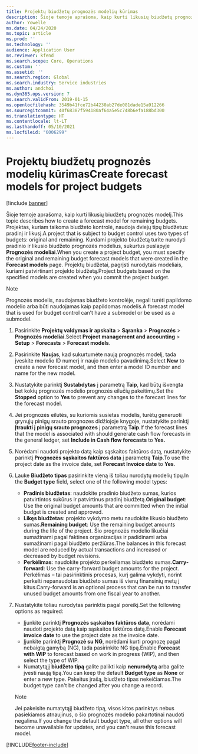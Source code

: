 ```yaml
---
title: Projektų biudžetų prognozės modelių kūrimas
description: Šioje temoje aprašoma, kaip kurti likusių biudžetų prognozės modelį.
author: Yowelle
ms.date: 04/24/2020
ms.topic: article
ms.prod: ''
ms.technology: ''
audience: Application User
ms.reviewer: kfend
ms.search.scope: Core, Operations
ms.custom: ''
ms.assetid: ''
ms.search.region: Global
ms.search.industry: Service industries
ms.author: andchoi
ms.dyn365.ops.version: 7
ms.search.validFrom: 2019-01-15
ms.openlocfilehash: 3549b41fce72b44230ab27de081dade15a912266
ms.sourcegitcommit: 40f68387f594180af64a5e5c748b6efa188bd300
ms.translationtype: HT
ms.contentlocale: lt-LT
ms.lasthandoff: 05/10/2021
ms.locfileid: "6006299"
---
```

# <a name="create-forecast-models-for-project-budgets"></a><span data-ttu-id="e08b7-103">Projektų biudžetų prognozės modelių kūrimas</span><span class="sxs-lookup"><span data-stu-id="e08b7-103">Create forecast models for project budgets</span></span> 

[!include [banner](../includes/banner.md)]

<span data-ttu-id="e08b7-104">Šioje temoje aprašoma, kaip kurti likusių biudžetų prognozės modelį.</span><span class="sxs-lookup"><span data-stu-id="e08b7-104">This topic describes how to create a forecast model for remaining budgets.</span></span> <span data-ttu-id="e08b7-105">Projektas, kuriam taikoma biudžeto kontrolė, naudoja dviejų tipų biudžetus: pradinį ir likusį.</span><span class="sxs-lookup"><span data-stu-id="e08b7-105">A project that is subject to budget control uses two types of budgets: original and remaining.</span></span> <span data-ttu-id="e08b7-106">Kurdami projekto biudžetą turite nurodyti pradinio ir likusio biudžeto prognozės modelius, sukurtus puslapyje **Prognozės modeliai**.</span><span class="sxs-lookup"><span data-stu-id="e08b7-106">When you create a project budget, you must specify the original and remaining budget forecast models that were created in the **Forecast models** page.</span></span> <span data-ttu-id="e08b7-107">Projektų biudžetai, pagrįsti nurodytais modeliais, kuriami patvirtinant projekto biudžetą.</span><span class="sxs-lookup"><span data-stu-id="e08b7-107">Project budgets based on the specified models are created when you commit the project budget.</span></span>

> [!NOTE]
> <span data-ttu-id="e08b7-108">Prognozės modelis, naudojamas biudžeto kontrolėje, negali turėti papildomo modelio arba būti naudojamas kaip papildomas modelis.</span><span class="sxs-lookup"><span data-stu-id="e08b7-108">A forecast model that is used for budget control can’t have a submodel or be used as a submodel.</span></span>

1. <span data-ttu-id="e08b7-109">Pasirinkite **Projektų valdymas ir apskaita** > **Sąranka** > **Prognozės**  > **Prognozės modeliai**.</span><span class="sxs-lookup"><span data-stu-id="e08b7-109">Select **Project management and accounting** > **Setup** > **Forecasts**  > **Forecast models**.</span></span>
2. <span data-ttu-id="e08b7-110">Pasirinkite **Naujas**, kad sukurtumėte naują prognozės modelį, tada įveskite modelio ID numerį ir naujo modelio pavadinimą.</span><span class="sxs-lookup"><span data-stu-id="e08b7-110">Select **New** to create a new forecast model, and then enter a model ID number and name for the new model.</span></span> 
3. <span data-ttu-id="e08b7-111">Nustatykite parinktį **Sustabdytas** į parametrą **Taip**, kad būtų išvengta bet kokių prognozės modelio prognozės eilučių pakeitimų.</span><span class="sxs-lookup"><span data-stu-id="e08b7-111">Set the **Stopped** option to **Yes** to prevent any changes to the forecast lines for the forecast model.</span></span> 
4. <span data-ttu-id="e08b7-112">Jei prognozės eilutės, su kuriomis susietas modelis, turėtų generuoti grynųjų pinigų srauto prognozes didžiojoje knygoje, nustatykite parinktį **Įtraukti į pinigų srauto prognozes** į parametrą **Taip**.</span><span class="sxs-lookup"><span data-stu-id="e08b7-112">If the forecast lines that the model is associated with should generate cash flow forecasts in the general ledger, set **Include in Cash flow forecasts** to **Yes.**</span></span> 
5. <span data-ttu-id="e08b7-113">Norėdami naudoti projekto datą kaip sąskaitos faktūros datą, nustatykite parinktį **Prognozės sąskaitos faktūros data** į parametrą **Taip**.</span><span class="sxs-lookup"><span data-stu-id="e08b7-113">To use the project date as the invoice date, set **Forecast Invoice date** to **Yes**.</span></span> 
6. <span data-ttu-id="e08b7-114">Lauke **Biudžeto tipas** pasirinkite vieną iš toliau nurodytų modelių tipų.</span><span class="sxs-lookup"><span data-stu-id="e08b7-114">In the **Budget type** field, select one of the following model types:</span></span>

   - <span data-ttu-id="e08b7-115">**Pradinis biudžetas**: naudokite pradinio biudžeto sumas, kurios patvirtintos sukūrus ir patvirtinus pradinį biudžetą.</span><span class="sxs-lookup"><span data-stu-id="e08b7-115">**Original budget**: Use the original budget amounts that are committed when the initial budget is created and approved.</span></span>
   - <span data-ttu-id="e08b7-116">**Likęs biudžetas**: projekto vykdymo metu naudokite likusio biudžeto sumas.</span><span class="sxs-lookup"><span data-stu-id="e08b7-116">**Remaining budget**: Use the remaining budget amounts during the life of the project.</span></span> <span data-ttu-id="e08b7-117">Šio prognozės modelio likučiai sumažinami pagal faktines organizacijas ir padidinami arba sumažinami pagal biudžeto peržiūras.</span><span class="sxs-lookup"><span data-stu-id="e08b7-117">The balances in this forecast model are reduced by actual transactions and increased or decreased by budget revisions.</span></span>
   - <span data-ttu-id="e08b7-118">**Perkėlimas**: naudokite projekto perkeliamas biudžeto sumas.</span><span class="sxs-lookup"><span data-stu-id="e08b7-118">**Carry-forward**: Use the carry-forward budget amounts for the project.</span></span> <span data-ttu-id="e08b7-119">Perkėlimas – tai pasirinktinis procesas, kurį galima vykdyti, norint perkelti nepanaudotas biudžeto sumas iš vienų finansinių metų į kitus.</span><span class="sxs-lookup"><span data-stu-id="e08b7-119">Carry-forward is an optional process that can be run to transfer unused budget amounts from one fiscal year to another.</span></span>

7. <span data-ttu-id="e08b7-120">Nustatykite toliau nurodytas parinktis pagal poreikį.</span><span class="sxs-lookup"><span data-stu-id="e08b7-120">Set the following options as required:</span></span>

   - <span data-ttu-id="e08b7-121">Įjunkite parinktį **Prognozės sąskaitos faktūros data**, norėdami naudoti projekto datą kaip sąskaitos faktūros datą.</span><span class="sxs-lookup"><span data-stu-id="e08b7-121">Enable **Forecast invoice date** to use the project date as the invoice date.</span></span>
   - <span data-ttu-id="e08b7-122">Įjunkite parinktį **Prognozė su NG**, norėdami kurti prognozę pagal nebaigtą gamybą (NG), tada pasirinkite NG tipą.</span><span class="sxs-lookup"><span data-stu-id="e08b7-122">Enable **Forecast with WIP** to forecast based on work in progress (WIP), and then select the type of WIP.</span></span> 
   - <span data-ttu-id="e08b7-123">Numatytąjį **biudžeto tipą** galite palikti kaip **nenurodytą** arba galite įvesti naują tipą.</span><span class="sxs-lookup"><span data-stu-id="e08b7-123">You can keep the default **Budget type** as **None** or enter a new type.</span></span> <span data-ttu-id="e08b7-124">Pakeitus įrašą, biudžeto tipas nekeičiamas.</span><span class="sxs-lookup"><span data-stu-id="e08b7-124">The budget type can't be changed after you change a record.</span></span>     
    > [!NOTE]
    > <span data-ttu-id="e08b7-125">Jei pakeisite numatytąjį biudžeto tipą, visos kitos parinktys nebus pasiekiamos atnaujinus, o šio prognozės modelio pakartotinai naudoti negalima.</span><span class="sxs-lookup"><span data-stu-id="e08b7-125">If you change the default budget type, all other options will become unavailable for updates, and you can't reuse this forecast model.</span></span> 
   


 



[!INCLUDE[footer-include](../includes/footer-banner.md)]